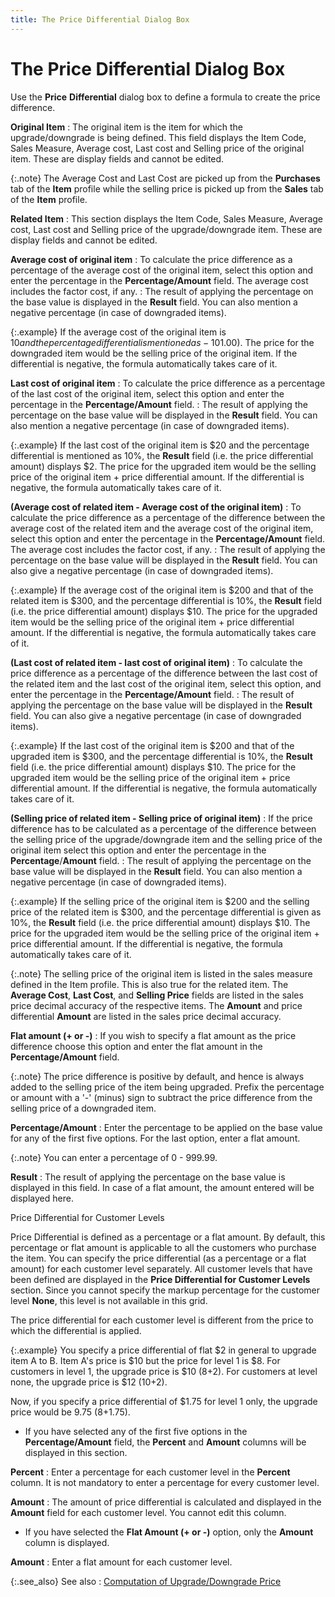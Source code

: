 ```yaml
---
title: The Price Differential Dialog Box
---
```


# The Price Differential Dialog Box


Use the **Price** **Differential**  dialog box to define a formula to create the price difference.


**Original Item**
: The original item is the item for which the upgrade/downgrade  is being defined. This field displays the Item Code, Sales Measure, Average  cost, Last cost and Selling price of the original item. These are display  fields and cannot be edited.


{:.note}
The Average Cost and Last Cost are picked  up from the **Purchases** tab of the  **Item** profile while the selling  price is picked up from the **Sales**  tab of the **Item** profile.


**Related Item**
: This section displays the Item Code, Sales Measure,  Average cost, Last cost and Selling price of the upgrade/downgrade item.  These are display fields and cannot be edited.


**Average cost of original item**
: To calculate the price difference as a percentage  of the average cost of the original item, select this option and enter  the percentage in the **Percentage/Amount**  field. The average cost includes the factor cost, if any.
: The result of applying the percentage on the base  value is displayed in the **Result**  field. You can also mention a negative percentage (in case of downgraded  items).


{:.example}
If the average cost of the original item is $10 and the percentage differential  is mentioned as -10%, the **Result**  field (i.e. the price differential amount) displays ($1.00). The price  for the downgraded item would be the selling price of the original item.  If the differential is negative, the formula automatically takes care  of it.


**Last cost of original item**
: To calculate the price difference as a percentage  of the last cost of the original item, select this option and enter the  percentage in the **Percentage/Amount**  field.
: The result of applying the percentage on the base  value will be displayed in the **Result**  field. You can also mention a negative percentage (in case of downgraded  items).


{:.example}
If the last cost of the original item is $20  and the percentage differential is mentioned as 10%, the **Result**  field (i.e. the price differential amount) displays $2. The price for  the upgraded item would be the selling price of the original item + price  differential amount. If the differential is negative, the formula automatically  takes care of it.


**(Average cost of related item - Average cost  of the original item)**
: To calculate the price difference as a percentage  of the difference between the average cost of the related item and the  average cost of the original item, select this option and enter the percentage  in the **Percentage/Amount** field.  The average cost includes the factor cost, if any.
: The result of applying the percentage on the base  value will be displayed in the **Result**  field. You can also give a negative percentage (in case of downgraded  items).


{:.example}
If the average cost of the original item is  $200 and that of the related item is $300, and the percentage differential  is 10%, the **Result** field (i.e.  the price differential amount) displays $10. The price for the upgraded  item would be the selling price of the original item + price differential  amount. If the differential is negative, the formula automatically takes  care of it.


**(Last cost of related item - last cost of original  item)**
: To calculate the price difference as a percentage  of the difference between the last cost of the related item and the last  cost of the original item, select this option, and enter the percentage  in the **Percentage/Amount** field.
: The result of applying the percentage on the base  value will be displayed in the **Result** field. You can also give a negative percentage (in case of downgraded  items).


{:.example}
If the last cost of the original item is $200  and that of the upgraded item is $300, and the percentage differential  is 10%, the **Result** field (i.e.  the price differential amount) displays $10. The price for the upgraded  item would be the selling price of the original item + price differential  amount. If the differential is negative, the formula automatically takes  care of it.


**(Selling price of related item - Selling price  of original item)**
: If the price difference has to be calculated as  a percentage of the difference between the selling price of the upgrade/downgrade  item and the selling price of the original item select this option and  enter the percentage in the **Percentage**/**Amount** field.
: The result of applying the percentage on the base  value will be displayed in the **Result**  field. You can also mention a negative percentage (in case of downgraded  items).


{:.example}
If the selling price of the original item  is $200 and the selling price of the related item is $300, and the percentage  differential is given as 10%, the **Result**  field (i.e. the price differential amount) displays $10. The price for  the upgraded item would be the selling price of the original item + price  differential amount. If the differential is negative, the formula automatically  takes care of it.


{:.note}
The selling price of the original item is  listed in the sales measure defined in the Item profile. This is also  true for the related item. The **Average 
 Cost**, **Last Cost**, and **Selling Price** fields are listed in the  sales price decimal accuracy of the respective items. The **Amount**  and price differential **Amount**  are listed in the sales price decimal accuracy.


**Flat amount (+ or -)**
: If you wish to specify a flat amount as the price  difference choose this option and enter the flat amount in the **Percentage/Amount** field.


{:.note}
The price difference is positive by default,  and hence is always added to the selling price of the item being upgraded.  Prefix the percentage or amount with a '-' (minus) sign to subtract the  price difference from the selling price of a downgraded item.


**Percentage/Amount**
: Enter the percentage to be applied on the base value  for any of the first five options. For the last option, enter a flat amount.


{:.note}
You can enter a percentage of 0 - 999.99.


**Result**
: The result of applying the percentage on the base  value is displayed in this field. In case of a flat amount, the amount  entered will be displayed here.


Price Differential for Customer Levels


Price Differential is defined as a percentage or a flat amount. By default,  this percentage or flat amount is applicable to all the customers who  purchase the item. You can specify the price differential (as a percentage  or a flat amount) for each customer level separately. All customer levels  that have been defined are displayed in the **Price 
 Differential for Customer Levels** section. Since you cannot specify  the markup percentage for the customer level **None**,  this level is not available in this grid.


The price differential for each customer level is different from the  price to which the differential is applied.


{:.example}
You specify a price differential of flat $2 in general to upgrade item  A to B. Item A's price is $10 but the price for level 1 is $8. For customers  in level 1, the upgrade price is $10 (8+2). For customers at level none,  the upgrade price is $12 (10+2).


Now, if you specify a price differential of $1.75 for level 1 only,  the upgrade price would be 9.75 (8+1.75).

- If you have  selected any of the first five options in the **Percentage/Amount**  field, the **Percent** and **Amount**  columns will be displayed in this section.



**Percent**
: Enter a percentage for each customer level in the  **Percent** column. It is not mandatory  to enter a percentage for every customer level.


**Amount**
: The amount of price differential is calculated and  displayed in the **Amount** field  for each customer level. You cannot edit this column.

- If you have  selected the **Flat Amount (+ or -)**  option, only the **Amount** column  is displayed.



**Amount**
: Enter a flat amount for each customer level.


{:.see_also}
See also
: [Computation  of Upgrade/Downgrade Price]({{site.mi_baseurl}}/misc/computation_of_upgrade_downgrade_price.html)
